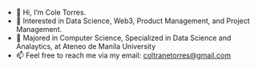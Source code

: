 - 👋 Hi, I’m Cole Torres.
- 👀 Interested in Data Science, Web3, Product Management, and Project Management.
- 🌱 Majored in Computer Science, Specialized in Data Science and Analaytics, at Ateneo de Manila University
- 📫 Feel free to reach me via my email: coltranetorres@gmail.com
